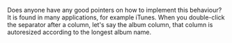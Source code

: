 

Does anyone have any good pointers on how to implement this behaviour? It is found in many applications, for example iTunes. When you double-click the separator after a column, let's say the album column, that column is autoresized according to the longest album name.